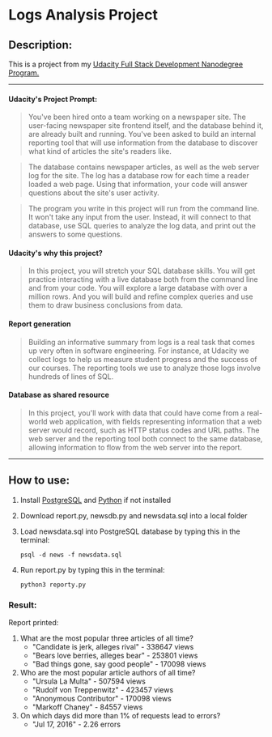 # Logs Analysis Project 

## Description:

This is a project from my [Udacity Full Stack Development Nanodegree Program.][1]

---

#### Udacity's Project Prompt:

> You've been hired onto a team working on a newspaper site. The user-facing newspaper site frontend itself, and the database behind it, are already built and running. You've been asked to build an internal reporting tool that will use information from the database to discover what kind of articles the site's readers like.

> The database contains newspaper articles, as well as the web server log for the site. The log has a database row for each time a reader loaded a web page. Using that information, your code will answer questions about the site's user activity.

> The program you write in this project will run from the command line. It won't take any input from the user. Instead, it will connect to that database, use SQL queries to analyze the log data, and print out the answers to some questions.

#### Udacity's why this project?

> In this project, you will stretch your SQL database skills. You will get practice interacting with a live database both from the command line and from your code. You will explore a large database with over a million rows. And you will build and refine complex queries and use them to draw business conclusions from data.

#### Report generation

> Building an informative summary from logs is a real task that comes up very often in software engineering. For instance, at Udacity we collect logs to help us measure student progress and the success of our courses. The reporting tools we use to analyze those logs involve hundreds of lines of SQL.

#### Database as shared resource

> In this project, you'll work with data that could have come from a real-world web application, with fields representing information that a web server would record, such as HTTP status codes and URL paths. The web server and the reporting tool both connect to the same database, allowing information to flow from the web server into the report.

---
## How to use:

1. Install [PostgreSQL][2] and [Python][3] if not installed
2. Download report.py, newsdb.py and newsdata.sql into a local folder
3. Load newsdata.sql into PostgreSQL database by typing this in the terminal: 
   
    `psql -d news -f newsdata.sql`
4. Run report.py by typing this in the terminal: 
   
    `python3 reporty.py`

### Result:

Report printed: 

 1. What are the most popular three articles of all time?
    * "Candidate is jerk, alleges rival" - 338647 views
    * "Bears love berries, alleges bear" - 253801 views
    * "Bad things gone, say good people" - 170098 views
 2. Who are the most popular article authors of all time?
    * "Ursula La Multa" - 507594 views
    * "Rudolf von Treppenwitz" - 423457 views
    * "Anonymous Contributor" - 170098 views
    * "Markoff Chaney" - 84557 views
1. On which days did more than 1% of requests lead to errors?
    * "Jul 17, 2016" - 2.26 errors
  
[1]: [http:udacity.com](https://www.udacity.com/course/full-stack-web-developer-nanodegree--nd0044)
[2]: [https://www.postgresql.org/download/]
[3]: [https://www.python.org/downloads/release/python-374/]